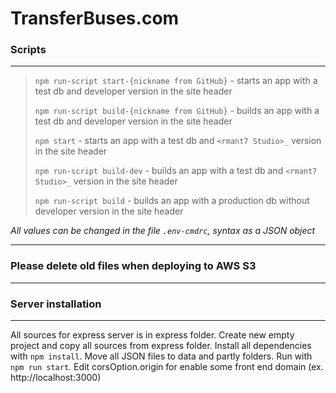 # TransferBuses.com

### Scripts

---

> `npm run-script start-{nickname from GitHub}` - starts an app with a test db and developer version in the site header
> 
> `npm run-script build-{nickname from GitHub}` - builds an app with a test db and developer version in the site header
> 
> `npm start` - starts an app with a test db and `<rmant7 Studio>_` version in the site header
>
> `npm run-script build-dev` - builds an app with a test db and `<rmant7 Studio>_` version in the site header
> 
> `npm run-script build` - builds an app with a production db without developer version in the site header

*All values can be changed in the file `.env-cmdrc`, syntax as a JSON object*

---

### Please delete old files when deploying to AWS S3

---

### Server installation
---
All sources for express server is in express folder.
Create new empty project and copy all sources from express folder.
Install all dependencies with `npm install`.
Move all JSON files to data and partly folders.
Run with `npm run start`.
Edit corsOption.origin for enable some front end domain (ex. http://localhost:3000)
